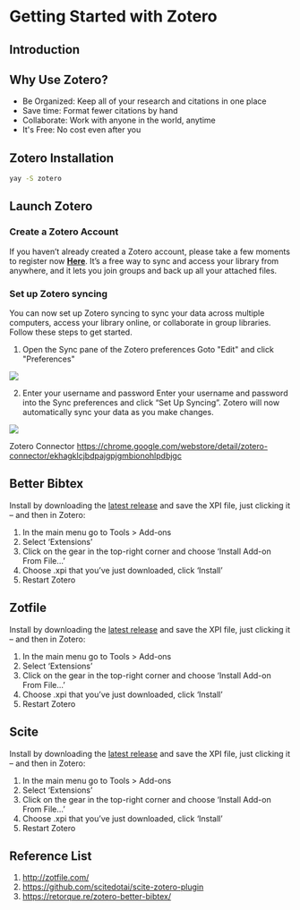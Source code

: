# Getting Started with Zotero

## Introduction

## Why Use Zotero?
+ Be Organized: Keep all of your research and citations in one place
+ Save time: Format fewer citations by hand
+ Collaborate: Work with anyone in the world, anytime 
+ It's Free: No cost even after you

## Zotero Installation

```bash
yay -S zotero
```

## Launch Zotero

### Create a Zotero Account
If you haven’t already created a Zotero account, please take a few moments to register now [**Here**](https://www.zotero.org/user/register). It’s a free way to sync and access your library from anywhere, and it lets you join groups and back up all your attached files.

### Set up Zotero syncing
You can now set up Zotero syncing to sync your data across multiple computers, access your library online, or collaborate in group libraries. Follow these steps to get started.

1. Open the Sync pane of the Zotero preferences
Goto "Edit" and click "Preferences"

![](https://res.cloudinary.com/dkvj6mo4c/image/upload/v1618958146/zotero/Wed_Apr_21_08_33_25_AM_AEST_2021_yoifbp.png)

2. Enter your username and password
Enter your username and password into the Sync preferences and click “Set Up Syncing”. Zotero will now automatically sync your data as you make changes.

![](https://res.cloudinary.com/dkvj6mo4c/image/upload/v1618958273/zotero/Wed_Apr_21_08_37_31_AM_AEST_2021_on28w2.png)

Zotero Connector
https://chrome.google.com/webstore/detail/zotero-connector/ekhagklcjbdpajgpjgmbionohlpdbjgc

## Better Bibtex
Install by downloading the [latest release](https://github.com/retorquere/zotero-better-bibtex/releases/tag/v5.4.29) and save the XPI file, just clicking it – and then in Zotero:

1. In the main menu go to Tools > Add-ons
2. Select ‘Extensions’
3. Click on the gear in the top-right corner and choose ‘Install Add-on From File…’
4. Choose .xpi that you’ve just downloaded, click ‘Install’
5. Restart Zotero

## Zotfile
Install by downloading the [latest release](https://github.com/jlegewie/zotfile/releases/)  and save the XPI file, just clicking it – and then in Zotero:

1. In the main menu go to Tools > Add-ons
2. Select ‘Extensions’
3. Click on the gear in the top-right corner and choose ‘Install Add-on From File…’
4. Choose .xpi that you’ve just downloaded, click ‘Install’
5. Restart Zotero


## Scite


Install by downloading the [latest release](https://github.com/scitedotai/scite-zotero-plugin/releases)  and save the XPI file, just clicking it – and then in Zotero:

1. In the main menu go to Tools > Add-ons
2. Select ‘Extensions’
3. Click on the gear in the top-right corner and choose ‘Install Add-on From File…’
4. Choose .xpi that you’ve just downloaded, click ‘Install’
5. Restart Zotero

## Reference List
1. http://zotfile.com/
2. https://github.com/scitedotai/scite-zotero-plugin
3. https://retorque.re/zotero-better-bibtex/








